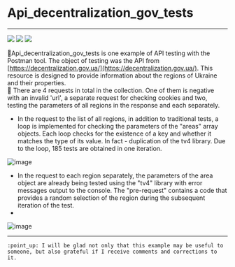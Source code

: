 # Api_decentralization_gov_tests

________
 [<img src="https://img.shields.io/badge/JavaScript-0000FF?style=flat-square&logo=Javascript&logoColor=FFFF00"/>](https://en.wikipedia.org/wiki/JavaScript) [<img src="https://img.shields.io/badge/Node v19.8.1-7B68EE?style=flat-square&logo=Node .js&logoColor=00FF00"/>](https://nodejs.org/en) 
 [<img src="https://img.shields.io/badge/Postman v10.15.4-00FFFF?style=flat-square&logo=postman&logoColor=FFA500"/>](https://docs.cypress.io/guides/overview/why-cypress)    

   :small_orange_diamond:Api_decentralization_gov_tests is one example of API testing with the Postman tool. The object of testing was the API from [https://decentralization.gov.ua/](https://decentralization.gov.ua/).
   This resource is designed to provide information about the regions of Ukraine and their properties.     
   :small_orange_diamond: There are 4 requests in total in the collection. One of them is negative with an invalid 'url', a separate request for checking cookies and two, testing the parameters of all regions in the response and each separately.      
   - In the request to the list of all regions, in addition to traditional tests, a loop is implemented for checking the parameters of the "areas" array objects. Each loop checks for the existence of a key and whether it matches the type of its value. In fact - duplication of the tv4 library. Due to the loop, 185 tests are obtained in one iteration.     

![image](https://github.com/Horobird/Api_decentralization_gov_tests/assets/28702124/150c9219-f62c-440c-8aa7-4342c805b37e)    
   - In the request to each region separately, the parameters of the area object are already being tested using the "tv4" library with error messages output to the console. The "pre-request" contains a code that provides a random selection of the region during the subsequent iteration of the test.
   - 
![image](https://github.com/Horobird/Api_decentralization_gov_tests/assets/28702124/a785a49e-4b07-455a-ac75-dd1a2067e5e9)
_______

    :point_up: I will be glad not only that this example may be useful to someone, but also grateful if I receive comments and corrections to it.
   
